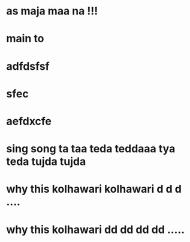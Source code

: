 # as maja maa na !!!
# main to 
 # adfdsfsf
 # sfec
 # aefdxcfe
 # sing song ta taa teda teddaaa tya teda tujda tujda 
 # why this kolhawari kolhawari d d d ....
 # why this kolhawari dd dd dd dd .....
